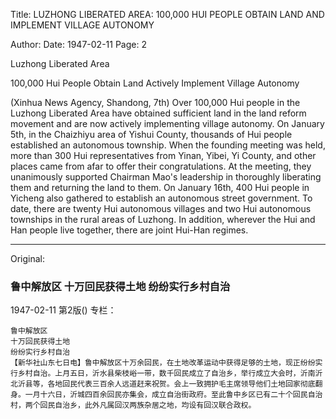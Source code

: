 Title: LUZHONG LIBERATED AREA: 100,000 HUI PEOPLE OBTAIN LAND AND IMPLEMENT VILLAGE AUTONOMY

Author:
Date: 1947-02-11
Page: 2

Luzhong Liberated Area

100,000 Hui People Obtain Land
Actively Implement Village Autonomy

(Xinhua News Agency, Shandong, 7th) Over 100,000 Hui people in the Luzhong Liberated Area have obtained sufficient land in the land reform movement and are now actively implementing village autonomy. On January 5th, in the Chaizhiyu area of Yishui County, thousands of Hui people established an autonomous township. When the founding meeting was held, more than 300 Hui representatives from Yinan, Yibei, Yi County, and other places came from afar to offer their congratulations. At the meeting, they unanimously supported Chairman Mao's leadership in thoroughly liberating them and returning the land to them. On January 16th, 400 Hui people in Yicheng also gathered to establish an autonomous street government. To date, there are twenty Hui autonomous villages and two Hui autonomous townships in the rural areas of Luzhong. In addition, wherever the Hui and Han people live together, there are joint Hui-Han regimes.



<hr /> 

Original: 


### 鲁中解放区  十万回民获得土地  纷纷实行乡村自治

1947-02-11
第2版()
专栏：

    鲁中解放区
    十万回民获得土地
    纷纷实行乡村自治
    【新华社山东七日电】鲁中解放区十万余回民，在土地改革运动中获得足够的土地，现正纷纷实行乡村自治。上月五日，沂水县柴枝峪一带，数千回民成立了自治乡，举行成立大会时，沂南沂北沂县等，各地回民代表三百余人远道赶来祝贺。会上一致拥护毛主席领导他们土地回家彻底翻身。一月十六日，沂城四百余回民亦集会，成立自治街政府。至此鲁中乡区已有二十个回民自治村，两个回民自治乡，此外凡属回汉两族杂居之地，均设有回汉联合政权。
